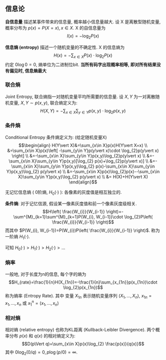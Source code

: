 
## 信息论

**自信息量** 描述某事件带来的信息量, 概率越小信息量越大. 设 X 是离散型随机变量, 概率分布为 $p(x)=P(X=x), x\in X$. X 的自信息量为 $$I(x)=-\log_{2}P(x)$$

**信息熵 (entropy)** 描述一个随机变量的不确定性. X 的信息熵为 $$H(x)=-\sum_{x\in X}P(x)\cdot \log_{2}P(x)$$ 约定 $0\log0=0$, 熵单位为二进制位bit. **当所有码字出现概率相等, 即对所有结果没有偏见时, 信息熵最大**

### 联合熵 

Joint Entropy, 联合熵指一对随机变量平均所需要的信息量. 设 $X, Y$ 为一对离散随机变量, $X, Y\sim p(x, y)$, 联合熵定义为: $$H(X, Y)=-\sum_{x\in X}\sum_{y\in Y}p(x,y)\cdot \log_{2}p(x,y)$$

### 条件熵

Conditional Entropy 条件熵定义为: (给定随机变量X)
$$\begin{align}
H(Y\vert X)&=\sum_{x\in X}p(x)H(Y\vert X=x) \\
&=\sum_{x\in X}p(x)\left[ -\sum_{y\in Y}p(y\vert x)\cdot \log_{2}p(y\vert x) \right] \\
&=-\sum_{x\in X}\sum_{y\in Y}p(x,y)\log_{2}p(y\vert x) \\
&=-\sum_{x\in X}\sum_{y\in Y}p(x,y)[\log_{2} p(x)+\log_{2}p(y\vert x)] \\
&=-\sum_{x\in X}\sum_{y\in Y}p(x,y)\log_{2} p(x)-\sum_{x\in X}\sum_{y\in Y}p(x,y)\log_{2} p(y\vert x)  \\
&=-\sum_{x\in X}p(x)\log_{2}p(x)--\sum_{x\in X}\sum_{y\in Y}p(x,y)\log_{2} p(y\vert x) \\
&= H(X)+H(Y\vert X)
\end{align}$$

无记忆信息熵 ( 0阶熵, $H_{0}(\cdot)$ ): 各像素的灰度值是相互独立的.

**条件熵**: 对于记忆信源, 假设某一像素灰度值和前一个像素灰度级相关.
$$H\left( \frac{W_{i}}{W_{i-1}} \right)=-\sum^{M}_{k=1}\sum^{M}_{k=1}P(W_{i}, W_{i-1})\cdot \log_{2}P\left( \frac{W_{i}}{W_{i-1}} \right)$$
而其中 $P(W_{i}, W_{i-1})=P(W_{i})P\left( \frac{W_{i}}{W_{i-1}} \right)$. 称为一阶熵 $H_{1}(\cdot)$. 

可知 $H_{0}(\cdot)>H_{1}(\cdot)>H_{2}(\cdot)>\dots$

### 熵率

一般地, 对于长度为n的信息, 每个字的熵为 $$H_{rate}=\frac{1}{n}H(X_{1n})=-\frac{1}{n}\sum_{x_{1n}}p(x_{1n})\cdot \log_{2}p(x_{1n})$$ 称为熵率 (Entropy Rate). 其中 变量 $X_{1n}$ 表示随机变量序列 $(X_{1}, \dots, X_{n})$,  $x_{1n}=x_{1},\dots,x_{n}$ 或 $x_{1}^{n}=(x_{1},\dots,x_{n})$

### 相对熵

相对熵 (relative entropy) 也称为KL距离 (Kullback-Leibler Divergence). 两个概率分布 $p(x)$ 和 $q(x)$ 的相对熵定义为: $$D(p\Vert q)=\sum_{x\in X}p(x)\log_{2} \frac{p(x)}{q(x)}$$ 其中 $0\log_{2}(0/q)=0,\,p\log(p/0)=\infty$.